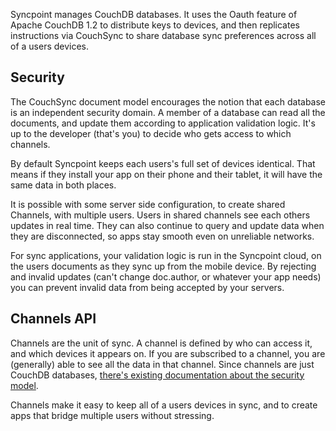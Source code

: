 Syncpoint manages CouchDB databases. It uses the Oauth feature of Apache CouchDB 1.2 to distribute keys to devices, and then replicates instructions via CouchSync to share database sync preferences across all of a users devices.



## Security

The CouchSync document model encourages the notion that each database is an independent security domain. A member of a database can read all the documents, and update them according to application validation logic. It's up to the developer (that's you) to decide who gets access to which channels.

By default Syncpoint keeps each users's full set of devices identical. That means if they install your app on their phone and their tablet, it will have the same data in both places.

It is possible with some server side configuration, to create shared Channels, with multiple users. Users in shared channels see each others updates in real time. They can also continue to query and update data when they are disconnected, so apps stay smooth even on unreliable networks.

For sync applications, your validation logic is run in the Syncpoint cloud, on the users documents as they sync up from the mobile device. By rejecting and invalid updates (can't change doc.author, or whatever your app needs) you can prevent invalid data from being accepted by your servers.

## Channels API

Channels are the unit of sync. A channel is defined by who can access it, and which devices it appears on. If you are subscribed to a channel, you are (generally) able to see all the data in that channel. Since channels are just CouchDB databases, [there's existing documentation about the security model](http://guide.couchdb.org/draft/security.html).

Channels make it easy to keep all of a users devices in sync, and to create apps that bridge multiple users without stressing.
